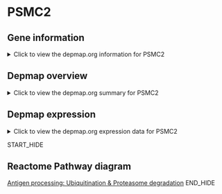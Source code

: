 <h1>PSMC2</h1>

<h2>Gene information</h2>
<details>
  <summary>Click to view the depmap.org information for PSMC2</summary>
  <iframe src="https://depmap.org/portal/gene/PSMC2?tab=about" style="border:none;width:100%;height:800px"></iframe>
</details>

<h2>Depmap overview</h2>
<details>
  <summary>Click to view the depmap.org summary for PSMC2</summary>
  <iframe src="https://depmap.org/portal/gene/PSMC2?tab=overview" style="border:none;width:100%;height:800px"></iframe>
</details>

<h2>Depmap expression</h2>
<details>
  <summary>Click to view the depmap.org expression data for PSMC2</summary>
  <iframe src="https://depmap.org/portal/gene/PSMC2?tab=characterization" style="border:none;width:100%;height:800px"></iframe>
</details>


START_HIDE
<h2>Reactome Pathway diagram</h2>
<a href="https://reactome.org/PathwayBrowser/#/R-HSA-983168">Antigen processing: Ubiquitination & Proteasome degradation</a>
END_HIDE


